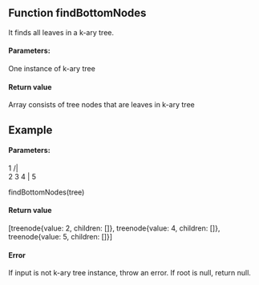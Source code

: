 ## Function findBottomNodes

It finds all leaves in a k-ary tree.

#### Parameters:

One instance of k-ary tree

#### Return value

Array consists of tree nodes that are leaves in k-ary tree


## Example

#### Parameters:

   1
  /|\
 2 3 4
   |
   5

findBottomNodes(tree)


#### Return value

[treenode{value: 2, children: []},
treenode{value: 4, children: []},
treenode{value: 5, children: []}]

#### Error

If input is not k-ary tree instance, throw an error.
If root is null, return null.
